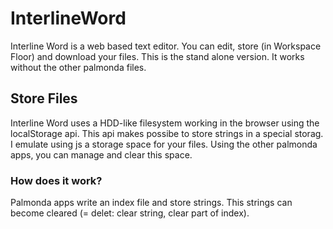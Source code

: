# InterlineWord
Interline Word is a web based text editor. You can edit, store (in Workspace Floor) and download your files.
This is the stand alone version. It works without the other palmonda files.

## Store Files
Interline Word uses a HDD-like filesystem working in the browser using the localStorage api. This api makes possibe to store strings in a special storag.
I emulate using js a storage space for your files. Using the other palmonda apps, you can manage and clear this space.

### How does it work?
Palmonda apps write an index file and store strings. This strings can become cleared (= delet: clear string, clear part of index).
